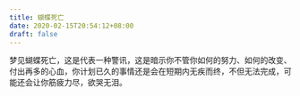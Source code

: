 ```yaml
---
title: 蝴蝶死亡
date: 2020-02-15T20:54:12+08:00
draft: false
---
```


梦见蝴蝶死亡，这是代表一种警讯，这是暗示你不管你如何的努力、如何的改变、付出再多的心血，你计划已久的事情还是会在短期内无疾而终，不但无法完成，可能还会让你筋疲力尽，欲哭无泪。